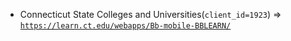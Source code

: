  - Connecticut State Colleges and Universities(`client_id=1923`) => [`https://learn.ct.edu/webapps/Bb-mobile-BBLEARN/`](https://learn.ct.edu/webapps/Bb-mobile-BBLEARN/)
